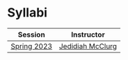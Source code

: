 Syllabi
=======

| Session                                                      | Instructor                                  |
|--------------------------------------------------------------|---------------------------------------------|
| [Spring 2023](https://csu-nvs.github.io/s23-syllabus/)   | [Jedidiah McClurg](https://jrmcclurg.com) |
